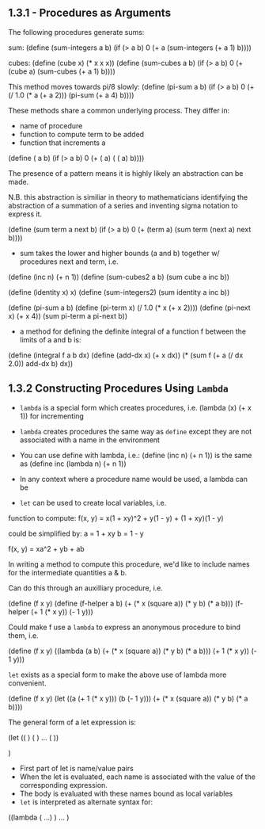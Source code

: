 ## 1.3.1 - Procedures as Arguments

The following procedures generate sums:

sum:
(define (sum-integers a b)
  (if (> a b)
      0
      (+ a (sum-integers (+ a 1) b))))

cubes:
(define (cube x) (* x x x))
(define (sum-cubes a b)
  (if (> a b)
      0
      (+ (cube a) (sum-cubes (+ a 1) b))))

This method moves towards pi/8 slowly:
(define (pi-sum a b)
  (if (> a b)
      0
      (+ (/ 1.0 (* a (+ a 2))) (pi-sum (+ a 4) b))))

These methods share a common underlying process. They differ in:
- name of procedure
- function to compute term to be added
- function that increments a

(define (<name> a b)
  (if (> a b)
      0
      (+ (<term> a)
       (<name> (<next> a) b))))

The presence of a pattern means it is highly likely an abstraction can be made.

N.B. this abstraction is similiar in theory to mathematicians identifying the abstraction of a summation of a series and inventing sigma notation to express it.

(define (sum term a next b)
  (if (> a b)
      0
      (+ (term a)
	 (sum term (next a) next b))))

* sum takes the lower and higher bounds (a and b) together w/ procedures next and term, i.e.

(define (inc n) (+ n 1))
(define (sum-cubes2 a b)
  (sum cube a inc b))

(define (identity x) x)
(define (sum-integers2)
  (sum identity a inc b))

(define (pi-sum a b)
  (define (pi-term x)
    (/ 1.0 (* x (+ x 2))))
  (define (pi-next x)
    (+ x 4))
  (sum pi-term a pi-next b))

* a method for defining the definite integral of a function f between the limits of a and b is:

(define (integral f a b dx)
  (define (add-dx x) (+ x dx))
  (* (sum f (+ a (/ dx 2.0)) add-dx b) dx))


## 1.3.2 Constructing Procedures Using `Lambda`

* `lambda` is a special form which creates procedures, i.e. (lambda (x) (+ x 1)) for incrementing
* `lambda` creates procedures the same way as `define` except they are not associated with a name in the environment
* You can use define with lambda, i.e.: (define (inc n) (+ n 1)) is the same as (define inc (lambda n) (+ n 1))
* In any context where a procedure name would be used, a lambda can be

* `let` can be used to create local variables, i.e.

function to compute:
f(x, y) = x(1 + xy)^2 + y(1 - y) + (1 + xy)(1 - y)

could be simplified by:
a = 1 + xy
b = 1 - y

f(x, y) = xa^2 + yb + ab

In writing a method to compute this procedure, we'd like to include names for the intermediate quantities a & b.

Can do this through an auxilliary procedure, i.e.

(define (f x y)
  (define (f-helper a b)
    (+ (* x (square a))
       (* y b)
       (* a b)))
  (f-helper (+ 1 (* x y))
            (- 1 y)))

Could make f use a `lambda` to express an anonymous procedure to bind them, i.e.

(define (f x y)
  ((lambda (a b)
     (+ (* x (square a))
        (* y b)
        (* a b)))
   (+ 1 (* x y))
   (- 1 y)))

`let` exists as a special form to make the above use of lambda more convenient.

(define (f x y)
  (let ((a (+ 1 (* x y)))
        (b (- 1 y)))
    (+ (* x (square a))
       (* y b)
       (* a b))))

The general form of a let expression is:

(let ((<var1> <exp1>)
      (<var2> <exp2>)
      ...
      (<varn> <expn>))
   <body>)

* First part of let is name/value pairs
* When the let is evaluated, each name is associated with the value of the corresponding expression.
* The body is evaluated with these names bound as local variables
* `let` is interpreted as alternate syntax for:

((lambda (<var1> ...<varn>)
    <body>)
 <exp1> ... <expn>)

